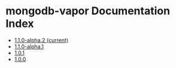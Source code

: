 # mongodb-vapor Documentation Index
- [1.1.0-alpha.2 (current)](current/index.html)
- [1.1.0-alpha.1](1.1.0-alpha.1/index.html)
- [1.0.1](1.0.1/index.html)
- [1.0.0](1.0.0/index.html)
